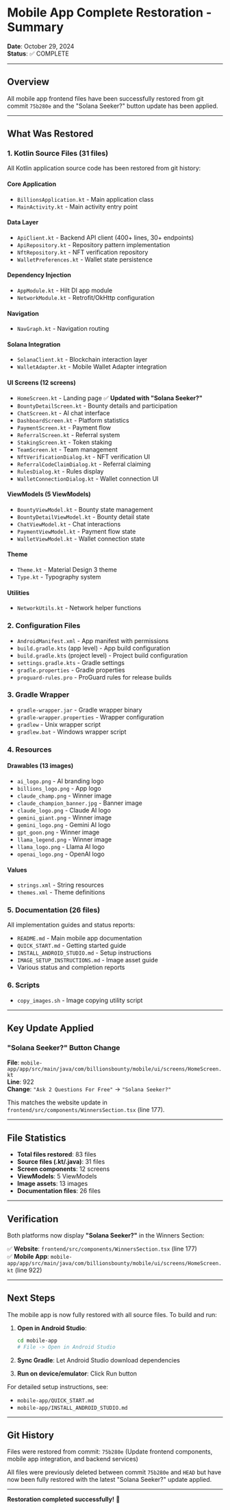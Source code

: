 # Mobile App Complete Restoration - Summary

**Date**: October 29, 2024  
**Status**: ✅ COMPLETE

---

## Overview

All mobile app frontend files have been successfully restored from git commit `75b280e` and the "Solana Seeker?" button update has been applied.

---

## What Was Restored

### 1. **Kotlin Source Files** (31 files)
All Kotlin application source code has been restored from git history:

#### Core Application
- `BillionsApplication.kt` - Main application class
- `MainActivity.kt` - Main activity entry point

#### Data Layer
- `ApiClient.kt` - Backend API client (400+ lines, 30+ endpoints)
- `ApiRepository.kt` - Repository pattern implementation
- `NftRepository.kt` - NFT verification repository
- `WalletPreferences.kt` - Wallet state persistence

#### Dependency Injection
- `AppModule.kt` - Hilt DI app module
- `NetworkModule.kt` - Retrofit/OkHttp configuration

#### Navigation
- `NavGraph.kt` - Navigation routing

#### Solana Integration
- `SolanaClient.kt` - Blockchain interaction layer
- `WalletAdapter.kt` - Mobile Wallet Adapter integration

#### UI Screens (12 screens)
- `HomeScreen.kt` - Landing page ✅ **Updated with "Solana Seeker?"**
- `BountyDetailScreen.kt` - Bounty details and participation
- `ChatScreen.kt` - AI chat interface
- `DashboardScreen.kt` - Platform statistics
- `PaymentScreen.kt` - Payment flow
- `ReferralScreen.kt` - Referral system
- `StakingScreen.kt` - Token staking
- `TeamScreen.kt` - Team management
- `NftVerificationDialog.kt` - NFT verification UI
- `ReferralCodeClaimDialog.kt` - Referral claiming
- `RulesDialog.kt` - Rules display
- `WalletConnectionDialog.kt` - Wallet connection UI

#### ViewModels (5 ViewModels)
- `BountyViewModel.kt` - Bounty state management
- `BountyDetailViewModel.kt` - Bounty detail state
- `ChatViewModel.kt` - Chat interactions
- `PaymentViewModel.kt` - Payment flow state
- `WalletViewModel.kt` - Wallet connection state

#### Theme
- `Theme.kt` - Material Design 3 theme
- `Type.kt` - Typography system

#### Utilities
- `NetworkUtils.kt` - Network helper functions

### 2. **Configuration Files**
- `AndroidManifest.xml` - App manifest with permissions
- `build.gradle.kts` (app level) - App build configuration
- `build.gradle.kts` (project level) - Project build configuration
- `settings.gradle.kts` - Gradle settings
- `gradle.properties` - Gradle properties
- `proguard-rules.pro` - ProGuard rules for release builds

### 3. **Gradle Wrapper**
- `gradle-wrapper.jar` - Gradle wrapper binary
- `gradle-wrapper.properties` - Wrapper configuration
- `gradlew` - Unix wrapper script
- `gradlew.bat` - Windows wrapper script

### 4. **Resources**
#### Drawables (13 images)
- `ai_logo.png` - AI branding logo
- `billions_logo.png` - App logo
- `claude_champ.png` - Winner image
- `claude_champion_banner.jpg` - Banner image
- `claude_logo.png` - Claude AI logo
- `gemini_giant.png` - Winner image
- `gemini_logo.png` - Gemini AI logo
- `gpt_goon.png` - Winner image
- `llama_legend.png` - Winner image
- `llama_logo.png` - Llama AI logo
- `openai_logo.png` - OpenAI logo

#### Values
- `strings.xml` - String resources
- `themes.xml` - Theme definitions

### 5. **Documentation** (26 files)
All implementation guides and status reports:
- `README.md` - Main mobile app documentation
- `QUICK_START.md` - Getting started guide
- `INSTALL_ANDROID_STUDIO.md` - Setup instructions
- `IMAGE_SETUP_INSTRUCTIONS.md` - Image asset guide
- Various status and completion reports

### 6. **Scripts**
- `copy_images.sh` - Image copying utility script

---

## Key Update Applied

### "Solana Seeker?" Button Change

**File**: `mobile-app/app/src/main/java/com/billionsbounty/mobile/ui/screens/HomeScreen.kt`  
**Line**: 922  
**Change**: `"Ask 2 Questions For Free"` → `"Solana Seeker?"`

This matches the website update in `frontend/src/components/WinnersSection.tsx` (line 177).

---

## File Statistics

- **Total files restored**: 83 files
- **Source files (.kt/.java)**: 31 files
- **Screen components**: 12 screens
- **ViewModels**: 5 ViewModels
- **Image assets**: 13 images
- **Documentation files**: 26 files

---

## Verification

Both platforms now display **"Solana Seeker?"** in the Winners Section:

✅ **Website**: `frontend/src/components/WinnersSection.tsx` (line 177)  
✅ **Mobile App**: `mobile-app/app/src/main/java/com/billionsbounty/mobile/ui/screens/HomeScreen.kt` (line 922)

---

## Next Steps

The mobile app is now fully restored with all source files. To build and run:

1. **Open in Android Studio**:
   ```bash
   cd mobile-app
   # File -> Open in Android Studio
   ```

2. **Sync Gradle**: Let Android Studio download dependencies

3. **Run on device/emulator**: Click Run button

For detailed setup instructions, see:
- `mobile-app/QUICK_START.md`
- `mobile-app/INSTALL_ANDROID_STUDIO.md`

---

## Git History

Files were restored from commit: `75b280e` (Update frontend components, mobile app integration, and backend services)

All files were previously deleted between commit `75b280e` and `HEAD` but have now been fully restored with the latest "Solana Seeker?" update applied.

---

**Restoration completed successfully!** 🎉

